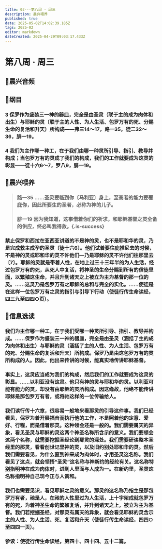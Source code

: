 ```yaml
---
title: 03---第八周 · 周三
description: 晨兴喂养
published: true
date: 2025-05-02T14:02:39.185Z
tags: 2025-02
editor: markdown
dateCreated: 2025-04-29T09:03:17.433Z
---
```


# 第八周 · 周三
## 🎵晨兴音频

## 📖纲目

### 3   保罗作为盛装三一神的器皿，完全是由圣灵（联于主的成为肉体和出生）与耶稣的灵（联于主的人性、为人生活、包罗万有的死、分赐生命的复活和升天）所构成——弗三14～17，路一35，徒二32～36，腓一19。

### 4   我们为主作哪一种工，在于我们由哪一种灵所引导、指引、教导并构成；当包罗万有的灵成了我们的构成，我们的工作就要成为这灵的彰显——徒十六6～7，罗八9，腓一19。

## 📖晨兴喂养

>### 路一35    ……圣灵要临到你〔马利亚〕身上，至高者的能力要覆庇你，因此所要生的圣者，必称为神的儿子。
>
>### 腓一19    因为我知道，这事借着你们的祈求，和耶稣基督之灵全备的供应，终必叫我得救。{.is-success}

### 禁止保罗和西拉在亚西亚讲道的不是神的灵，也不是耶和华的灵，乃是完成救主成孕的圣灵〔徒十六6〕。他们试着要往庇推尼去的时候，不是神的灵或耶和华的灵不许他们—乃是耶稣的灵不许他们往那里去〔7〕。耶稣的灵就是带着人性，在地上过三十三年半的为人生活，经过包罗万有的死，从死人中复活，将神圣的生命分赐到所有的信徒里面，以繁殖这生命，并且升到诸天之上被立为主为基督的那一位的灵。……这灵乃是包罗万有之耶稣的总和与完全的实化。……使徒是在这样一位包罗万有之灵的指引与引导下行动（使徒行传生命读经，四三九至四四○页）。

## 📖信息选读

### 我们为主作哪一种工，在于我们受哪一种灵所引导、指引、教导并构成。……保罗作为盛装三一神的器皿，完全是由圣灵（涵括了主的成为肉体和出生）与耶稣的灵（涵括了主的人性、为人生活、包罗万有的死、分赐生命的复活和升天）所构成。保罗乃是由这包罗万有的灵所构成的人。因此，他出来传讲的时候，能真实地传讲耶稣基督。

### 事实上，这灵应当成为我们的构成，然后我们的工作就要成为这灵的彰显。……以利亚没有这灵。他只有神的灵与耶和华的灵。以利亚可能有能力的灵，却没有由耶稣的灵所构成。因这缘故，他绝不能传讲耶稣是那包罗万有者，或将祂这样的一位传输给人。

### 我们读行传十六章，很容易一般地来看那灵的引导这件事。我们已经看见，保罗为着开展福音而执行他的工作，不是照着他的定意、爱好、行程，而是借着那灵。这种领会还是一般的。我们需要属天的异象，看见圣灵与耶稣的灵这两个神圣名称所含示的意义。我们要领会这两个名称，就需要挖掘圣经论到那灵的深处。我们需要研读整本圣经里的那灵，看看创世记里神的灵，以及旧约别处耶和华的灵。然后我们需要看见，为什么直到神来成为肉体时，才用圣灵这名称。我们看见了这点，就会领悟“圣灵”这名称与神新约的经纶有关。这名称特别指明神在成为肉体时，进到人里面与人成为一。在新约里，圣灵这名称指明神自己现今正与人调和。

### 我们也需要见识，看见耶稣之灵的意义。那灵的这名称乃指主是那包罗万有者，祂是人，在祂的人性里过为人生活，上十字架成就包罗万有的死，为着神圣生命的繁殖复活，并升到诸天之上，被立为主为基督。我们若挖掘圣经，对那灵有属天的异象，就会看见耶稣的灵含示主的人性、为人生活、死、复活和升天（使徒行传生命读经，四四○至四四一页）。

### 参读：使徒行传生命读经，第四十、四十四、五十二篇。
<!-- Google tag (gtag.js) -->
<script async src="https://www.googletagmanager.com/gtag/js?id=G-1P8709Z16T"></script>
<script>
  window.dataLayer = window.dataLayer || [];
  function gtag(){dataLayer.push(arguments);}
  gtag('js', new Date());

  gtag('config', 'G-1P8709Z16T');
</script>